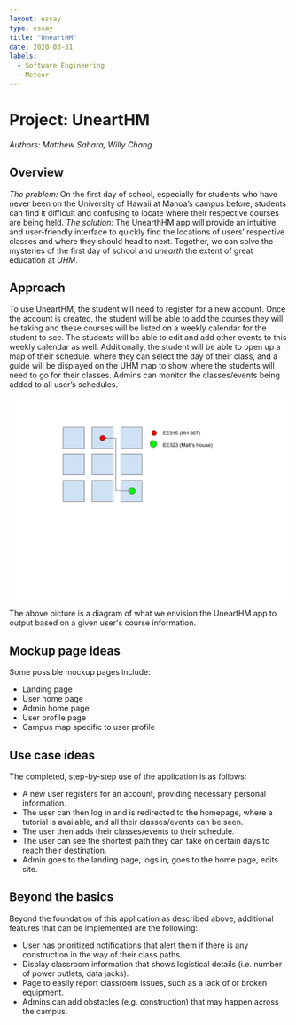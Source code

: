 ```yaml
---
layout: essay
type: essay
title: "UneartHM"
date: 2020-03-31
labels:
  - Software Engineering
  - Meteor
---
```


# Project: UneartHM
*Authors: Matthew Sahara, Willy Chang*

## Overview
*The problem:* On the first day of school, especially for students who have never been on the University of Hawaii at Manoa’s campus before, students can find it difficult and confusing to locate where their respective courses are being held.
*The solution:* The UnearthHM app will provide an intuitive and user-friendly interface to quickly find the locations of users’ respective classes and where they should head to next. Together, we can solve the mysteries of the first day of school and *unearth* the extent of great education at *UHM*.

## Approach
To use UneartHM, the student will need to register for a new account. Once the account is created, the student will be able to add the courses they will be taking and these courses will be listed on a weekly calendar for the student to see. The students will be able to edit and add other events to this weekly calendar as well.
Additionally, the student will be able to open up a map of their schedule, where they can select the day of their class, and a guide will be displayed on the UHM map to show where the students will need to go for their classes.
Admins can monitor the classes/events being added to all user’s schedules.

<img class="ui medium right floated rounded image" src="../images/unearthHM-diagram.jpg">
The above picture is a diagram of what we envision the UneartHM app to output based on a given user's course information.

## Mockup page ideas
Some possible mockup pages include:
- Landing page
- User home page
- Admin home page
- User profile page
- Campus map specific to user profile

## Use case ideas
The completed, step-by-step use of the application is as follows:
- A new user registers for an account, providing necessary personal information.
- The user can then log in and is redirected to the homepage, where a tutorial is available, and all their classes/events can be seen.
- The user then adds their classes/events to their schedule.
- The user can see the shortest path they can take on certain days to reach their destination.
- Admin goes to the landing page, logs in, goes to the home page, edits site.

## Beyond the basics
Beyond the foundation of this application as described above, additional features that can be implemented are the following:
- User has prioritized notifications that alert them if there is any construction in the way of their class paths.
- Display classroom information that shows logistical details (i.e. number of power outlets, data jacks).
- Page to easily report classroom issues, such as a lack of or broken equipment.
- Admins can add obstacles (e.g. construction) that may happen across the campus.
